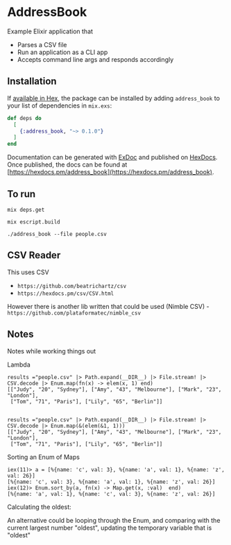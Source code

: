 # AddressBook

Example Elixir application that

* Parses a CSV file
* Run an application as a CLI app
* Accepts command line args and responds accordingly


## Installation

If [available in Hex](https://hex.pm/docs/publish), the package can be installed
by adding `address_book` to your list of dependencies in `mix.exs`:

```elixir
def deps do
  [
    {:address_book, "~> 0.1.0"}
  ]
end
```

Documentation can be generated with [ExDoc](https://github.com/elixir-lang/ex_doc)
and published on [HexDocs](https://hexdocs.pm). Once published, the docs can
be found at [https://hexdocs.pm/address_book](https://hexdocs.pm/address_book).


## To run

```
mix deps.get

mix escript.build

./address_book --file people.csv
```

## CSV Reader

This uses CSV

* `https://github.com/beatrichartz/csv`
* `https://hexdocs.pm/csv/CSV.html`

However there is another lib written that could be used (Nimble CSV) - `https://github.com/plataformatec/nimble_csv`

## Notes

Notes while working things out

Lambda

```
results ="people.csv" |> Path.expand(__DIR__) |> File.stream! |> CSV.decode |> Enum.map(fn(x) -> elem(x, 1) end)
[["Judy", "20", "Sydney"], ["Amy", "43", "Melbourne"], ["Mark", "23", "London"],
 ["Tom", "71", "Paris"], ["Lily", "65", "Berlin"]]


results ="people.csv" |> Path.expand(__DIR__) |> File.stream! |> CSV.decode |> Enum.map(&(elem(&1, 1)))
[["Judy", "20", "Sydney"], ["Amy", "43", "Melbourne"], ["Mark", "23", "London"],
 ["Tom", "71", "Paris"], ["Lily", "65", "Berlin"]]
 ```

 Sorting an Enum of Maps

 ```
 iex(11)> a = [%{name: 'c', val: 3}, %{name: 'a', val: 1}, %{name: 'z', val: 26}]
[%{name: 'c', val: 3}, %{name: 'a', val: 1}, %{name: 'z', val: 26}]
iex(12)> Enum.sort_by(a, fn(x) -> Map.get(x, :val)  end)
[%{name: 'a', val: 1}, %{name: 'c', val: 3}, %{name: 'z', val: 26}]
```

Calculating the oldest:

An alternative could be looping through the Enum, and comparing with the current largest number "oldest", updating the temporary variable that is "oldest"